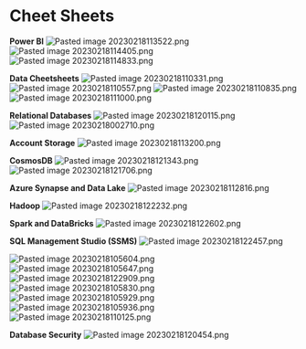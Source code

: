 # Cheet Sheets

**Power BI**
![Pasted image 20230218113522.png](Pasted%20image%2020230218113522.png)
![Pasted image 20230218114405.png](Pasted%20image%2020230218114405.png)
![Pasted image 20230218114833.png](Pasted%20image%2020230218114833.png)

**Data Cheetsheets**
![Pasted image 20230218110331.png](Pasted%20image%2020230218110331.png)
![Pasted image 20230218110557.png](Pasted%20image%2020230218110557.png)
![Pasted image 20230218110835.png](Pasted%20image%2020230218110835.png)
![Pasted image 20230218111000.png](Pasted%20image%2020230218111000.png)

**Relational Databases**
![Pasted image 20230218120115.png](Pasted%20image%2020230218120115.png)
![Pasted image 20230218002710.png](Pasted%20image%2020230218002710.png)

**Account Storage**
![Pasted image 20230218113200.png](Pasted%20image%2020230218113200.png)

**CosmosDB**
![Pasted image 20230218121343.png](Pasted%20image%2020230218121343.png)
![Pasted image 20230218121706.png](Pasted%20image%2020230218121706.png)


**Azure Synapse and Data Lake**
![Pasted image 20230218112816.png](Pasted%20image%2020230218112816.png)

**Hadoop**
![Pasted image 20230218122232.png](Pasted%20image%2020230218122232.png)

**Spark and DataBricks**
![Pasted image 20230218122602.png](Pasted%20image%2020230218122602.png)

**SQL Management Studio (SSMS)**
![Pasted image 20230218122457.png](Pasted%20image%2020230218122457.png)

![Pasted image 20230218105604.png](Pasted%20image%2020230218105604.png)
![Pasted image 20230218105647.png](Pasted%20image%2020230218105647.png)
![Pasted image 20230218122909.png](Pasted%20image%2020230218122909.png)
![Pasted image 20230218105830.png](Pasted%20image%2020230218105830.png)
![Pasted image 20230218105929.png](Pasted%20image%2020230218105929.png)
![Pasted image 20230218105936.png](Pasted%20image%2020230218105936.png)
![Pasted image 20230218110125.png](Pasted%20image%2020230218110125.png)

**Database Security**
![Pasted image 20230218120454.png](Pasted%20image%2020230218120454.png)